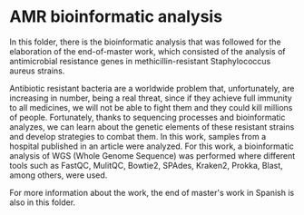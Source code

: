 # AMR bioinformatic analysis
 
In this folder, there is the bioinformatic analysis that was followed for the elaboration of the end-of-master work, which consisted of the analysis of antimicrobial resistance genes in methicillin-resistant Staphylococcus aureus strains. 

Antibiotic resistant bacteria are a worldwide problem that, unfortunately, are increasing in number, being a real threat, since if they achieve full immunity to all medicines, we will not be able to fight them and they could kill millions of people. Fortunately, thanks to sequencing processes and bioinformatic analyzes, we can learn about the genetic elements of these resistant strains and develop strategies to combat them. In this work, samples from a hospital published in an article were analyzed. For this work, a bioinformatic analysis of WGS (Whole Genome Sequence) was performed where different tools such as FastQC, MulitQC, Bowtie2, SPAdes, Kraken2, Prokka, Blast, among others, were used. 

For more information about the work, the end of master's work in Spanish is also in this folder.